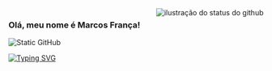 <img align='right' src="https://github-readme-stats.vercel.app/api?username=MarcosFSantos&show_icons=true&title_color=960200&text_color=241e4e&icon_color=783c00&bg_color=eadaa2&cache_seconds=2300" alt="ilustração do status do github">

### Olá, meu nome é Marcos França!

<img src="https://img.shields.io/static/v1?label=Overview&message=MarcosFSantos&color=eadaa2&style=for-the-badge&logo=GitHub" alt="Static GitHub">

[![Typing SVG](https://readme-typing-svg.demolab.com?font=Fira+Code&size=30&pause=1000&color=960200&width=435&lines=Desenvolvedor+Backend;Especialista+em+Ruby)](https://git.io/typing-svg)
